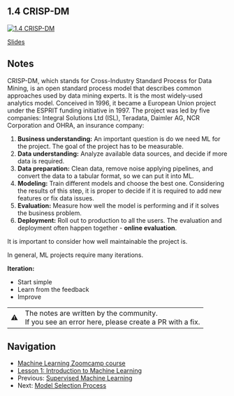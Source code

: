 ## 1.4 CRISP-DM

[![1.4 CRISP-DM](https://img.youtube.com/vi/dCa3JvmJbr0/0.jpg)](https://www.youtube.com/watch?v=dCa3JvmJbr0)


[Slides](https://www.slideshare.net/AlexeyGrigorev/ml-zoomcamp-14-crispdm)


## Notes

CRISP-DM, which stands for Cross-Industry Standard Process for Data Mining, is an open standard process model that describes common approaches used by data mining experts. It is the most widely-used analytics model. Conceived in 1996, it became a European Union project under the ESPRIT funding initiative in 1997. The project was led by five companies: Integral Solutions Ltd (ISL), Teradata, Daimler AG, NCR Corporation and OHRA, an insurance company: 

1. **Business understanding:** An important question is do we need ML for the project. The goal of the project has to be measurable. 
2. **Data understanding:** Analyze available data sources, and decide if more data is required. 
3. **Data preparation:** Clean data, remove noise applying pipelines, and convert the data to a tabular format, so we can put it into ML.
4. **Modeling:** Train different models and choose the best one. Considering the results of this step, it is proper to decide if it is required to add new features or fix data issues. 
5. **Evaluation:** Measure how well the model is performing and if it solves the business problem. 
6. **Deployment:** Roll out to production to all the users. The evaluation and deployment often happen together - **online evaluation**. 

It is important to consider how well maintainable the project is.
  
In general, ML projects require many iterations.

**Iteration:** 
* Start simple
* Learn from the feedback
* Improve

<table>
   <tr>
      <td>⚠️</td>
      <td>
         The notes are written by the community. <br>
         If you see an error here, please create a PR with a fix.
      </td>
   </tr>
</table>


## Navigation

* [Machine Learning Zoomcamp course](../README.md)
* [Lesson 1: Introduction to Machine Learning](./readme.md)
* Previous: [Supervised Machine Learning](03-supervised-ml.md)
* Next: [Model Selection Process](05-model-selection.md)